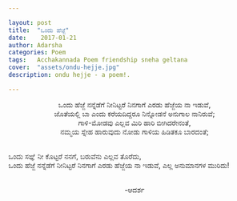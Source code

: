 ```yaml
---

layout: post
title:  "ಒಂದು ಹೆಜ್ಜೆ"
date:    2017-01-21
author: Adarsha
categories: Poem
tags:	Acchakannada Poem friendship sneha geltana
cover:  "assets/ondu-hejje.jpg"
description: ondu hejje - a poem!.

---
```


<p align = "center"> ಒಂದು ಹೆಜ್ಜೆ ನನ್ನೆಡೆಗೆ ನೀನಿಟ್ಟರೆ ನಿನಗಾಗೆ ಎರಡು ಹೆಜ್ಜೆಯ ನಾ ಇಡುವೆ,<br>
ಜೊತೆಯಲ್ಲಿ ಬಾ ಎಂದು ಕರೆಯದಿದ್ದರೂ ನಿನ್ನೋಡನೆ ಅನುಗಾಲ ನಾನಿರುವೆ;<br>
ಗಾಳಿ-ಮೋಡವು ಎಲ್ಲವ ಮಿರಿ ಹಾರಿ ಬೀಗಿದರೇನಂತೆ,<br>
ನಮ್ಮಯ ಸ್ನೇಹ ಹಾರುವುದು ನೋಡು ಗಾಳಿಯ ಹಿಡಿತಕೂ ಬಾರದಂತೆ;<br><br>

ಒಂದು ಸಙ್ಞೆ ನೀ ಕೊಟ್ಟರೆ ನನಗೆ, ಬರುವೆನು ಎಲ್ಲವ ತೊರೆದು, <br>
ಒಂದು ಹೆಜ್ಜೆ ನನ್ನೆಡೆಗೆ ನೀನಿಟ್ಟರೆ ನಿನಗಾಗೆ ಎರಡು ಹೆಜ್ಜೆಯ ನಾ ಇಡುವೆ, ಎಲ್ಲ ಅನುಮಾನಗಳ ಮುರಿದು!<br><br></p>

<p align = "center">-ಆದರ್ಶ</p>
